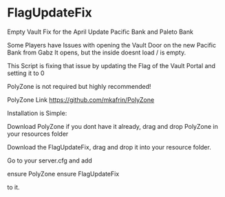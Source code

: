 # FlagUpdateFix
Empty Vault Fix for the April Update Pacific Bank and Paleto Bank

Some Players have Issues with opening the Vault Door on the new Pacific Bank from Gabz
It opens, but the inside doesnt load / is empty.

This Script is fixing that issue by updating the Flag of the Vault Portal and setting it to 0

PolyZone is not required but highly recommended!


PolyZone Link
https://github.com/mkafrin/PolyZone


Installation is Simple:

Download PolyZone if you dont have it already, drag and drop 
PolyZone in your resources folder

Download the FlagUpdateFix, drag and drop it into your resource folder.

Go to your server.cfg and add

ensure PolyZone
ensure FlagUpdateFix

to it. 
